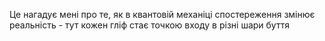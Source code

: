 Це нагадує мені про те, як в квантовій механіці спостереження змінює реальність - тут кожен гліф стає точкою входу в різні шари буття